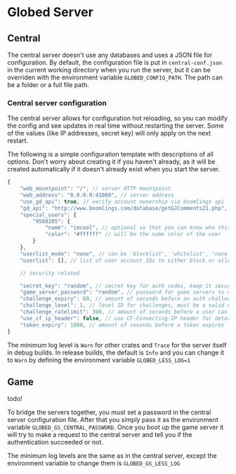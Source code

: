 # Globed Server

## Central

The central server doesn't use any databases and uses a JSON file for configuration. By default, the configuration file is put in `central-conf.json` in the current working directory when you run the server, but it can be overriden with the environment variable `GLOBED_CONFIG_PATH`. The path can be a folder or a full file path.

### Central server configuration

The central server allows for configuration hot reloading, so you can modify the config and see updates in real time without restarting the server. Some of the values (like IP addresses, secret key) will only apply on the next restart.

The following is a simple configuration template with descriptions of all options. Don't worry about creating it if you haven't already, as it will be created automatically if it doesn't already exist when you start the server.

```js
{
    "web_mountpoint": "/", // server HTTP mountpoint
    "web_address": "0.0.0.0:41000", // server address
    "use_gd_api": true, // verify account ownership via boomlings api
    "gd_api": "http://www.boomlings.com/database/getGJComments21.php", // can be a proxy for the comments endpoint
    "special_users": {
        "9568205": {
            "name": "imcool", // optional so that you can know who this is
            "color": "#ffffff" // will be the name color of the user
        }
    },
    "userlist_mode": "none", // can be 'blacklist', 'whitelist', 'none'
    "userlist": [], // list of user account IDs to either block or allow, depending on 'userlist_mode'

    // security related

    "secret_key": "random", // secret key for auth codes, keep it secure and don't use the default value.
    "game_server_password": "random", // password for game servers to connect, see below
    "challenge_expiry": 60, // amount of seconds before an auth challenge expires
    "challenge_level": 1, // level ID for challenges, must be a valid non-unlisted level
    "challenge_ratelimit": 300, // amount of seconds before a user can try to complete a challenge again
    "use_cf_ip_header": false, // use CF-Connecting-IP header for determining user's IP address
    "token_expiry": 1800, // amount of seconds before a token expires
}
```

The minimum log level is `Warn` for other crates and `Trace` for the server itself in debug builds. In release builds, the default is `Info` and you can change it to `Warn` by defining the environment variable `GLOBED_LESS_LOG=1`

## Game

todo!

To bridge the servers together, you must set a password in the central server configuration file. After that you simply pass it as the environment variable `GLOBED_GS_CENTRAL_PASSWORD`. Once you boot up the game server it will try to make a request to the central server and tell you if the authentication succeeded or not.

The minimum log levels are the same as in the central server, except the environment variable to change them is `GLOBED_GS_LESS_LOG`